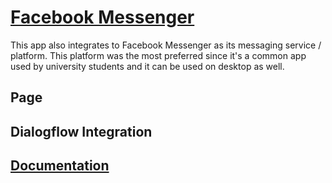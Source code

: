# [Facebook Messenger](https://developers.facebook.com/products/messenger/)

This app also integrates to Facebook Messenger as its messaging service / platform. This platform was the most preferred since it's a common app used by university students and it can be used on desktop as well.


## Page


## Dialogflow Integration


## [Documentation](https://developers.facebook.com/docs/messenger-platform/)
